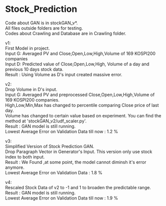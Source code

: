 # Stock_Prediction
Code about GAN is in stockGAN_v*.<br> All files outside folders are for testing.<br> Codes about Crawling and Database are in Crawling folder. 

v1:<br>
First Model in project.<br>
Input G: Averaged PV and Close,Open,Low,High,Volume of 169 KOSPI200 companies<br>
Input D: Predicted value of Close,Open,Low,High, Volume of a day and previous 10 days stock data.<br>
Result : Using Volume as D's input created massive error.<br>

v2:<br>
Drop Volume in D's input.<br>
Input G: Averaged PV and preprocessed Close,Open,Low,High,Volume of 169 KOSPI200 companies.<br>
High,Low,Min,Max has changed to percentile comparing Close price of last day.<br>
Volume has changed to certain value based on experiment. You can find the method at 'stockGAN_v2/udf_scaler.py'.<br>
Result : GAN model is still running. <br>
Lowest Average Error on Validation Data till now : 1.2 %<br>

v3:<br>
Simplified Version of Stock Prediction GAN.<br>
Drop Paragraph Vector in Generator's Input. This version only use stock index to both input.<br>
Result : We Found ,at some point, the model cannot diminsh it's error anymore.<br>
Lowest Average Error on Validation Data : 1.8 %<br>

v4:<br>
Rescaled Stock Data of v2 to -1 and 1 to broaden the predictable range.<br>
Result : GAN model is still running.<br>
Lowest Average Error on Validation Data till now : 1.9 %<br>
